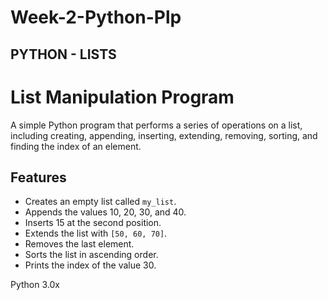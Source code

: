 # Week-2-Python-Plp
## PYTHON - LISTS
# List Manipulation Program

A simple Python program that performs a series of operations on a list, including creating, appending, inserting, extending, removing, sorting, and finding the index of an element.

## Features
- Creates an empty list called `my_list`.
- Appends the values 10, 20, 30, and 40.
- Inserts 15 at the second position.
- Extends the list with `[50, 60, 70]`.
- Removes the last element.
- Sorts the list in ascending order.
- Prints the index of the value 30.

Python 3.0x
